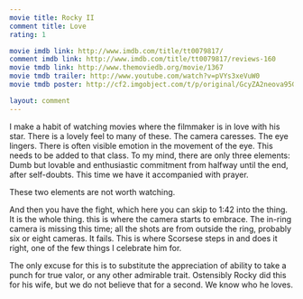 ```yaml
---
movie title: Rocky II
comment title: Love
rating: 1

movie imdb link: http://www.imdb.com/title/tt0079817/
comment imdb link: http://www.imdb.com/title/tt0079817/reviews-160
movie tmdb link: http://www.themoviedb.org/movie/1367
movie tmdb trailer: http://www.youtube.com/watch?v=pVYs3xeVuW0
movie tmdb poster: http://cf2.imgobject.com/t/p/original/GcyZA2neova95Gpfx3XzMNHOD.jpg

layout: comment
---
```


I make a habit of watching movies where the filmmaker is in love with his star. There is a lovely feel to many of these. The camera caresses. The eye lingers. There is often visible emotion in the movement of the eye. This needs to be added to that class. To my mind, there are only three elements: Dumb but lovable and enthusiastic commitment from halfway until the end, after self-doubts. This time we have it accompanied with prayer.

These two elements are not worth watching.

And then you have the fight, which here you can skip to 1:42 into the thing. It is the whole thing. this is where the camera starts to embrace. The in-ring camera is missing this time; all the shots are from outside the ring, probably six or eight cameras. It fails. This is where Scorsese steps in and does it right, one of the few things I celebrate him for.

The only excuse for this is to substitute the appreciation of ability to take a punch for true valor, or any other admirable trait. Ostensibly Rocky did this for his wife, but we do not believe that for a second. We know who he loves.